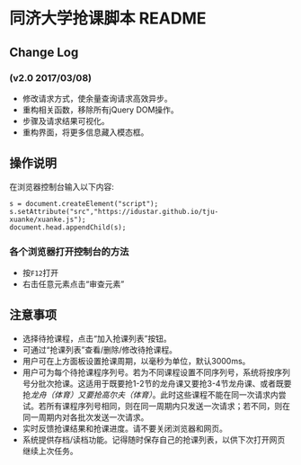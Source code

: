 同济大学抢课脚本 README
===

## Change Log

### (v2.0 2017/03/08)

- 修改请求方式，使余量查询请求高效异步。
- 重构相关函数，移除所有jQuery DOM操作。
- 步骤及请求结果可视化。
- 重构界面，将更多信息藏入模态框。

## 操作说明

在浏览器控制台输入以下内容:

```
s = document.createElement("script");
s.setAttribute("src","https://idustar.github.io/tju-xuanke/xuanke.js");
document.head.appendChild(s); 
```

### 各个浏览器打开控制台的方法

- 按`F12`打开
- 右击任意元素点击“审查元素”

## 注意事项

- 选择待抢课程，点击“加入抢课列表”按钮。
- 可通过“抢课列表”查看/删除/修改待抢课程。
- 用户可在上方面板设置抢课周期，以毫秒为单位，默认3000ms。
- 用户可为每个待抢课程序列号。若为不同课程设置不同序列号，系统将按序列号分批次抢课。这适用于既要抢1-2节的龙舟课又要抢3-4节龙舟课、或者既要抢*龙舟（体育）*又要抢*高尔夫（体育）*。此时这些课程不能在同一次请求内尝试。若所有课程序列号相同，则在同一周期内只发送一次请求；若不同，则在同一周期内对各批次发送一次请求。
- 实时反馈抢课结果和抢课进度。请不要关闭浏览器和网页。
- 系统提供存档/读档功能。记得随时保存自己的抢课列表，以供下次打开网页继续上次任务。
